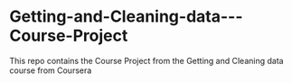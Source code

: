 # Getting-and-Cleaning-data---Course-Project
This repo contains the Course Project from the Getting and Cleaning data course from Coursera
